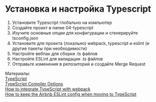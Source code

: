 # Установка и настройка Typescript

1. Установите Typescript глобально на компьютер
2. Создайте проект в папке 04-typescript
3. Изучите основные опции для конфигурации и сгенерируйте tsconfig.json
4. Установите для проекта (локально) webpack, typescript и eslint (и другие пакеты при необходимости)
5. Настройте вебпак для сборки .ts файлов
6. Настройте ESLint для валидации .ts файлов
7. Отправьте изменения в репозиторий и создайте Merge Request

Материалы:  
[TypeScript](https://www.typescriptlang.org/)  
[TypeScript Compiler Options](https://www.typescriptlang.org/docs/handbook/compiler-options.html)  
[How to integrate TypeScript with webpack](https://webpack.js.org/guides/typescript/)  
[How to keep the Airbnb ESLint config when moving to TypeScript](https://mikelow.dev/blog/how-to-keep-airbnb-eslint-config-in-typescript)
